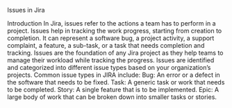 Issues in Jira

Introduction
In Jira, issues refer to the actions a team has to perform in a project. Issues help in tracking the work progress, starting from creation to completion. It can represent a software bug, a project activity, a support complaint, a feature, a sub-task, or a task that needs completion and tracking. 
Issues are the foundation of any Jira project as they help teams to manage their workload while tracking the progress. Issues are identified and categorized into different issue types based on your organization’s projects. 
Common issue types in JIRA include:
Bug: An error or a defect in the software that needs to be fixed.
Task: A generic task or work that needs to be completed.
Story: A single feature that is to be implemented.
Epic: A large body of work that can be broken down into smaller tasks or stories.
